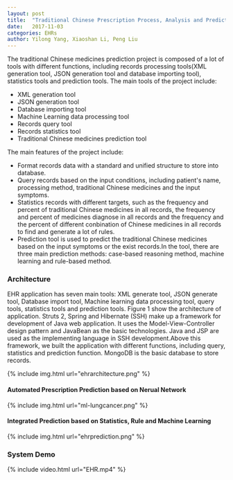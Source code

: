 ```yaml
---
layout: post
title:  "Traditional Chinese Prescription Process, Analysis and Prediction"
date:   2017-11-03 
categories: EHRs 
author: Yilong Yang, Xiaoshan Li, Peng Liu
---
```


The traditional Chinese medicines prediction project is composed of a lot of tools with different functions, including records processing tools(XML generation tool, JSON generation tool and database importing tool), statistics tools and prediction tools. The main tools of the project include: 

- XML generation tool
- JSON generation tool
- Database importing tool
- Machine Learning data processing tool
- Records query tool
- Records statistics tool
- Traditional Chinese medicines prediction tool

The main features of the project include:
- Format records data with a standard and unified structure to store into database.
- Query records based on the input conditions, including patient's name, processing method, traditional Chinese medicines and the input symptoms.
- Statistics records with different targets, such as the frequency and percent of traditional Chinese medicines in all records, the frequency and percent of medicines diagnose in all records and the frequency and the percent of different conbination of Chinese medicines in all records to find and generate a lot of rules. 
- Prediction tool is used to predict the traditional Chinese medicines based on the input symptoms or the exist records.In the tool, there are three main prediction methods: case-based reasoning method, machine learning and rule-based method.

### Architecture
EHR application has seven main tools: XML generate tool, JSON generate tool, Database import tool, Machine learning data processing tool, query tools, statistics tools and prediction tools. Figure 1 show the architecture of application. Struts 2, Spring and Hibernate (SSH) make up a framework for development of Java web application. It uses the Model-View-Controller design pattern and JavaBean as the basic technologies. Java and JSP are used as the implementing language in SSH development.Above this framework, we built the application with different functions, including query, statistics and prediction function. MongoDB is the basic database to store records.

{% include img.html url="ehrarchitecture.png" %}

#### Automated Prescription Prediction based on Nerual Network
{% include img.html url="ml-lungcancer.png" %}

#### Integrated Prediction based on Statistics, Rule and Machine Learning
{% include img.html url="ehrprediction.png" %}

### System Demo
{% include video.html url="EHR.mp4" %}

